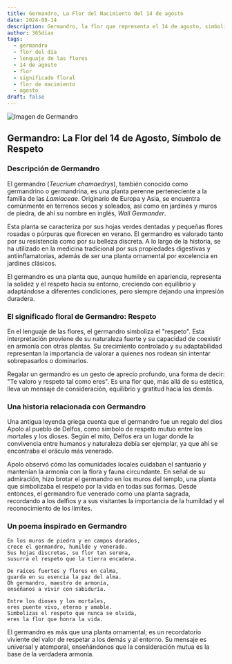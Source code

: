 ```yaml
---
title: Germandro, La Flor del Nacimiento del 14 de agosto
date: 2024-08-14
description: Germandro, la flor que representa el 14 de agosto, simboliza Respeto. Descubre su fascinante historia, significado en el lenguaje de las flores y una poesía que celebra su belleza.
author: 365días
tags:
  - germandro
  - flor del día
  - lenguaje de las flores
  - 14 de agosto
  - flor
  - significado floral
  - flor de nacimiento
  - agosto
draft: false
---
```



![Imagen de Germandro](https://cdn.pixabay.com/photo/2020/08/12/12/16/teucrium-paradise-delight-5482517_1280.jpg#center)


## Germandro: La Flor del 14 de Agosto, Símbolo de Respeto

### Descripción de Germandro

El germandro (_Teucrium chamaedrys_), también conocido como germandrino o germandrina, es una planta perenne perteneciente a la familia de las _Lamiaceae_. Originario de Europa y Asia, se encuentra comúnmente en terrenos secos y soleados, así como en jardines y muros de piedra, de ahí su nombre en inglés, _Wall Germander_.

Esta planta se caracteriza por sus hojas verdes dentadas y pequeñas flores rosadas o púrpuras que florecen en verano. El germandro es valorado tanto por su resistencia como por su belleza discreta. A lo largo de la historia, se ha utilizado en la medicina tradicional por sus propiedades digestivas y antiinflamatorias, además de ser una planta ornamental por excelencia en jardines clásicos.

El germandro es una planta que, aunque humilde en apariencia, representa la solidez y el respeto hacia su entorno, creciendo con equilibrio y adaptándose a diferentes condiciones, pero siempre dejando una impresión duradera.

### El significado floral de Germandro: Respeto

En el lenguaje de las flores, el germandro simboliza el "respeto". Esta interpretación proviene de su naturaleza fuerte y su capacidad de coexistir en armonía con otras plantas. Su crecimiento controlado y su adaptabilidad representan la importancia de valorar a quienes nos rodean sin intentar sobrepasarlos o dominarlos.

Regalar un germandro es un gesto de aprecio profundo, una forma de decir: "Te valoro y respeto tal como eres". Es una flor que, más allá de su estética, lleva un mensaje de consideración, equilibrio y gratitud hacia los demás.

### Una historia relacionada con Germandro

Una antigua leyenda griega cuenta que el germandro fue un regalo del dios Apolo al pueblo de Delfos, como símbolo de respeto mutuo entre los mortales y los dioses. Según el mito, Delfos era un lugar donde la convivencia entre humanos y naturaleza debía ser ejemplar, ya que ahí se encontraba el oráculo más venerado.

Apolo observó cómo las comunidades locales cuidaban el santuario y mantenían la armonía con la flora y fauna circundante. En señal de su admiración, hizo brotar el germandro en los muros del templo, una planta que simbolizaba el respeto por la vida en todas sus formas. Desde entonces, el germandro fue venerado como una planta sagrada, recordando a los delfios y a sus visitantes la importancia de la humildad y el reconocimiento de los límites.

### Un poema inspirado en Germandro

```
En los muros de piedra y en campos dorados,  
crece el germandro, humilde y venerado.  
Sus hojas discretas, su flor tan serena,  
susurra el respeto que la tierra encadena.

De raíces fuertes y flores en calma,  
guarda en su esencia la paz del alma.  
Oh germandro, maestro de armonía,  
enséñanos a vivir con sabiduría.

Entre los dioses y los mortales,  
eres puente vivo, eterno y amable.  
Simbolizas el respeto que nunca se olvida,  
eres la flor que honra la vida.
```

El germandro es más que una planta ornamental; es un recordatorio viviente del valor de respetar a los demás y al entorno. Su mensaje es universal y atemporal, enseñándonos que la consideración mutua es la base de la verdadera armonía.
